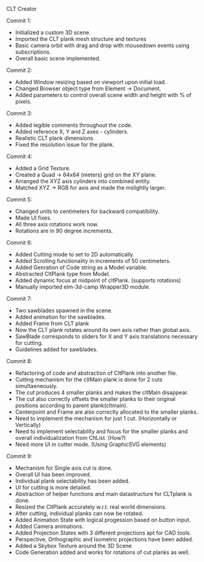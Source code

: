 CLT Creator

Commit 1:
- Initialized a custom 3D scene.
- Imported the CLT plank mesh structure and textures
- Basic camera orbit with drag and drop with mousedown events using subscriptions.
- Overall basic scene implemented.

Commit 2:
- Added Window resizing based on viewport upon initial load. 
- Changed Browser object type from Element -> Document.
- Added parameters to control overall scene width and height with % of pixels.

Commit 3: 
- Added legible comments throughout the code. 
- Added reference X, Y and Z axes - cylinders.
- Realistic CLT plank dimensions
- Fixed the resolution issue for the plank.

Commit 4:
- Added a Grid Texture.
- Created a Quad -> 64x64 (meters) grid on the XY plane.
- Arranged the XYZ axis cylinders into combined entity.
- Matched XYZ -> RGB for axis and made the mslightly larger. 

Commit 5:
- Changed units to centimeters for backward compatibility.
- Made UI fixes.
- All three axis rotations work now. 
- Rotations are in 90 degree increments.

Commit 6:
- Added Cutting mode to set to 2D automatically.
- Added Scrolling functionality in increments of 50 centimeters.
- Added Genration of Code string as a Model variable.
- Abstracted CltPlank type from Model.
- Added dynamic focus at midpoint of cltPlank. (supports rotations)
- Manually imported elm-3d-camp Wrapper3D module.

Commit 7:
- Two sawblades spawned in the scene. 
- Added animation for the sawblades.
- Added Frame from CLT plank
- Now the CLT plank rotates around its own axis rather than global axis.
- SawBlade corresponds to sliders for X and Y axis translations necessary for cutting.
- Guidelines added for sawblades. 

Commit 8:
- Refactoring of code and abstraction of CltPlank into another file.
- Cutting mechanism for the cltMain plank is done for 2 cuts simultaeneously. 
- The cut produces 4 smaller planks and makes the cltMain disappear. 
- The cut also correctly offsets the smaller planks to their original positions according to parent plank(cltmain).
- Centerpoint and Frame are also correctly allocated to the smaller planks.
- Need to implement the mechanism for just 1 cut. (Horizontally or Vertically)
- Need to implement selectability and focus for the smaller planks and overall individualization from CltList. (How?)
- Need more UI in cutter mode. (Using GraphicSVG elements)

Commit 9:
- Mechanism for Single axis cut is done.
- Overall UI has been improved.
- Individual plank selectability has been added.
- UI for cutting is more detailed.
- Abstraction of helper functions and main datastructure for CLTplank is done.
- Resized the CltPlank accurately w.r.t. real world dimensions.
- After cutting, individual planks can now be rotated. 
- Added Animation State with logical progession based on button input. 
- Added Camera animations. 
- Added Projection States with 3 different projections apt for CAD tools. 
- Perspective, Orthographic and Isometric projections have been added. 
- Added a Skybox Texture around the 3D Scene
- Code Generation added and works for rotations of cut planks as well. 